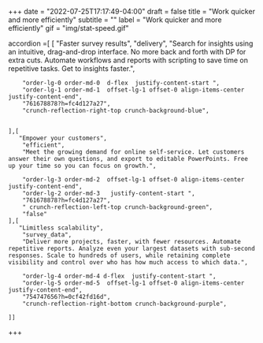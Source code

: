 +++
date = "2022-07-25T17:17:49-04:00"
draft = false
title = "Work quicker and more efficiently"
subtitle = ""
label = "Work quicker and more efficiently"
gif = "img/stat-speed.gif"

accordion =[
    [
        "Faster survey results",
        "delivery",
        "Search for insights using an intuitive, drag-and-drop interface. No more back and forth with DP for extra cuts. Automate workflows and reports with scripting to save time on repetitive tasks. Get to insights faster.",

        "order-lg-0 order-md-0  d-flex  justify-content-start ",
        "order-lg-1 order-md-1  offset-lg-1 offset-0 align-items-center justify-content-end",
        "761678878?h=fc4d127a27",
        "crunch-reflection-right-top crunch-background-blue",
           

    ],[
       "Empower your customers",
        "efficient",
        "Meet the growing demand for online self-service. Let customers answer their own questions, and export to editable PowerPoints. Free up your time so you can focus on growth.",

        "order-lg-3 order-md-2  offset-lg-1 offset-0 align-items-center justify-content-end",
        "order-lg-2 order-md-3   justify-content-start ",
        "761678878?h=fc4d127a27",
        " crunch-reflection-left-top crunch-background-green",
        "false"
    ],[
       "Limitless scalability",
        "survey_data",
        "Deliver more projects, faster, with fewer resources. Automate repetitive reports. Analyze even your largest datasets with sub-second responses. Scale to hundreds of users, while retaining complete visibility and control over who has how much access to which data.",
        
        "order-lg-4 order-md-4 d-flex  justify-content-start ",
        "order-lg-5 order-md-5  offset-lg-1 offset-0 align-items-center justify-content-end",
        "754747656?h=0cf42fd16d",
        "crunch-reflection-right-bottom crunch-background-purple",
          
    ]]

+++

